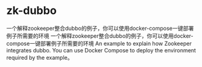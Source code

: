 # zk-dubbo
 一个解释zookeeper整合dubbo的例子，你可以使用docker-compose一键部署例子所需要的环境 一个解释zookeeper整合dubbo的例子，你可以使用docker-compose一键部署例子所需要的环境 An example to explain how Zookeeper integrates dubbo. You can use Docker Compose to deploy the environment required by the example。
